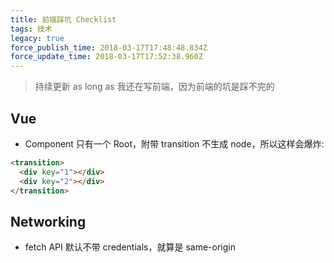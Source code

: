 ```yaml
---
title: 前端踩坑 Checklist
tags: 技术
legacy: true
force_publish_time: 2018-03-17T17:48:48.834Z
force_update_time: 2018-03-17T17:52:38.960Z
---
```


> 持续更新 as long as 我还在写前端，因为前端的坑是踩不完的

## Vue
- Component 只有一个 Root，附带 transition 不生成 node，所以这样会爆炸:
```html
<transition>
  <div key="1"></div>
  <div key="2"></div>
</transition>
```

## Networking
- fetch API 默认不带 credentials，就算是 same-origin
